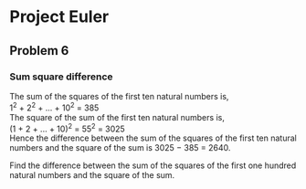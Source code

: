 # Project Euler
## Problem 6
### Sum square difference
The sum of the squares of the first ten natural numbers is,  
1<sup>2</sup> + 2<sup>2</sup> + ... + 10<sup>2</sup> = 385  
The square of the sum of the first ten natural numbers is,  
(1 + 2 + ... + 10)<sup>2</sup> = 55<sup>2</sup> = 3025  
Hence the difference between the sum of the squares of the first ten natural numbers and the square of the sum is 3025 − 385 = 2640.  
  
Find the difference between the sum of the squares of the first one hundred natural numbers and the square of the sum.  